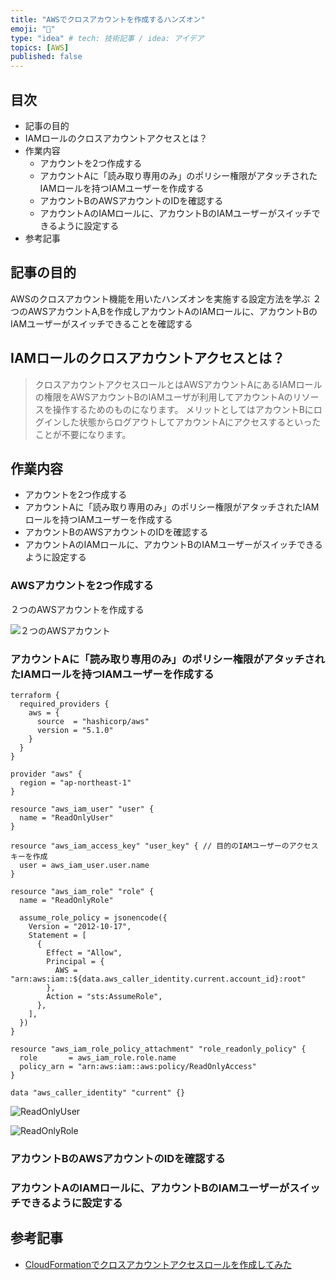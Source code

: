 ```yaml
---
title: "AWSでクロスアカウントを作成するハンズオン"
emoji: "📝"
type: "idea" # tech: 技術記事 / idea: アイデア
topics: [AWS]
published: false
---
```



## 目次

- 記事の目的
- IAMロールのクロスアカウントアクセスとは？
- 作業内容
  - アカウントを2つ作成する
  - アカウントAに「読み取り専用のみ」のポリシー権限がアタッチされたIAMロールを持つIAMユーザーを作成する
  - アカウントBのAWSアカウントのIDを確認する
  - アカウントAのIAMロールに、アカウントBのIAMユーザーがスイッチできるように設定する
- 参考記事

## 記事の目的

AWSのクロスアカウント機能を用いたハンズオンを実施する設定方法を学ぶ
２つのAWSアカウントA,Bを作成しアカウントAのIAMロールに、アカウントBのIAMユーザーがスイッチできることを確認する

## IAMロールのクロスアカウントアクセスとは？

> クロスアカウントアクセスロールとはAWSアカウントAにあるIAMロールの権限をAWSアカウントBのIAMユーザが利用してアカウントAのリソースを操作するためのものになります。 メリットとしてはアカウントBにログインした状態からログアウトしてアカウントAにアクセスするといったことが不要になります。

## 作業内容

- アカウントを2つ作成する
- アカウントAに「読み取り専用のみ」のポリシー権限がアタッチされたIAMロールを持つIAMユーザーを作成する
- アカウントBのAWSアカウントのIDを確認する
- アカウントAのIAMロールに、アカウントBのIAMユーザーがスイッチできるように設定する

### AWSアカウントを2つ作成する

２つのAWSアカウントを作成する

![２つのAWSアカウント](https://storage.googleapis.com/zenn-user-upload/ac8c18cbd536-20230715.png)

### アカウントAに「読み取り専用のみ」のポリシー権限がアタッチされたIAMロールを持つIAMユーザーを作成する

```terraform: main.tf
terraform {
  required_providers {
    aws = {
      source  = "hashicorp/aws"
      version = "5.1.0"
    }
  }
}

provider "aws" {
  region = "ap-northeast-1"
}

resource "aws_iam_user" "user" {
  name = "ReadOnlyUser"
}

resource "aws_iam_access_key" "user_key" { // 目的のIAMユーザーのアクセスキーを作成
  user = aws_iam_user.user.name
}

resource "aws_iam_role" "role" {
  name = "ReadOnlyRole"

  assume_role_policy = jsonencode({
    Version = "2012-10-17",
    Statement = [
      {
        Effect = "Allow",
        Principal = {
          AWS = "arn:aws:iam::${data.aws_caller_identity.current.account_id}:root"
        },
        Action = "sts:AssumeRole",
      },
    ],
  })
}

resource "aws_iam_role_policy_attachment" "role_readonly_policy" {
  role       = aws_iam_role.role.name
  policy_arn = "arn:aws:iam::aws:policy/ReadOnlyAccess"
}

data "aws_caller_identity" "current" {}
```

![ReadOnlyUser](https://storage.googleapis.com/zenn-user-upload/e72f09271da0-20230715.png)

![ReadOnlyRole](https://storage.googleapis.com/zenn-user-upload/295da143b6f5-20230715.png)

### アカウントBのAWSアカウントのIDを確認する

### アカウントAのIAMロールに、アカウントBのIAMユーザーがスイッチできるように設定する

## 参考記事

- [CloudFormationでクロスアカウントアクセスロールを作成してみた](https://dev.classmethod.jp/articles/created_a_cross-account_access_role_in_cloudformation/)
